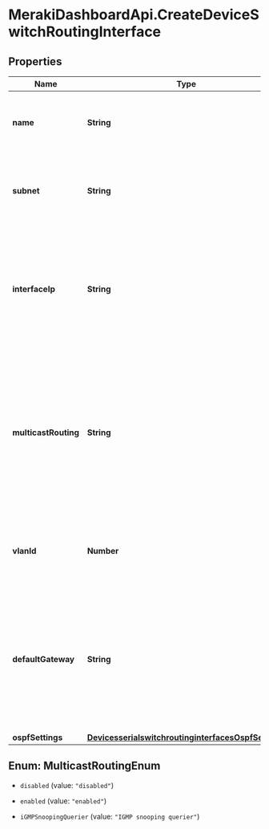 # MerakiDashboardApi.CreateDeviceSwitchRoutingInterface

## Properties
Name | Type | Description | Notes
------------ | ------------- | ------------- | -------------
**name** | **String** | A friendly name or description for the interface or VLAN. | 
**subnet** | **String** | The network that this routed interface is on, in CIDR notation (ex. 10.1.1.0/24). | [optional] 
**interfaceIp** | **String** | The IP address this switch will use for layer 3 routing on this VLAN or subnet. This cannot be the same as the switch's management IP. | 
**multicastRouting** | **String** | Enable multicast support if, multicast routing between VLANs is required. Options are, 'disabled', 'enabled' or 'IGMP snooping querier'. Default is 'disabled'. | [optional] 
**vlanId** | **Number** | The VLAN this routed interface is on. VLAN must be between 1 and 4094. | 
**defaultGateway** | **String** | The next hop for any traffic that isn't going to a directly connected subnet or over a static route. This IP address must exist in a subnet with a routed interface. | [optional] 
**ospfSettings** | [**DevicesserialswitchroutinginterfacesOspfSettings**](DevicesserialswitchroutinginterfacesOspfSettings.md) |  | [optional] 


<a name="MulticastRoutingEnum"></a>
## Enum: MulticastRoutingEnum


* `disabled` (value: `"disabled"`)

* `enabled` (value: `"enabled"`)

* `iGMPSnoopingQuerier` (value: `"IGMP snooping querier"`)




